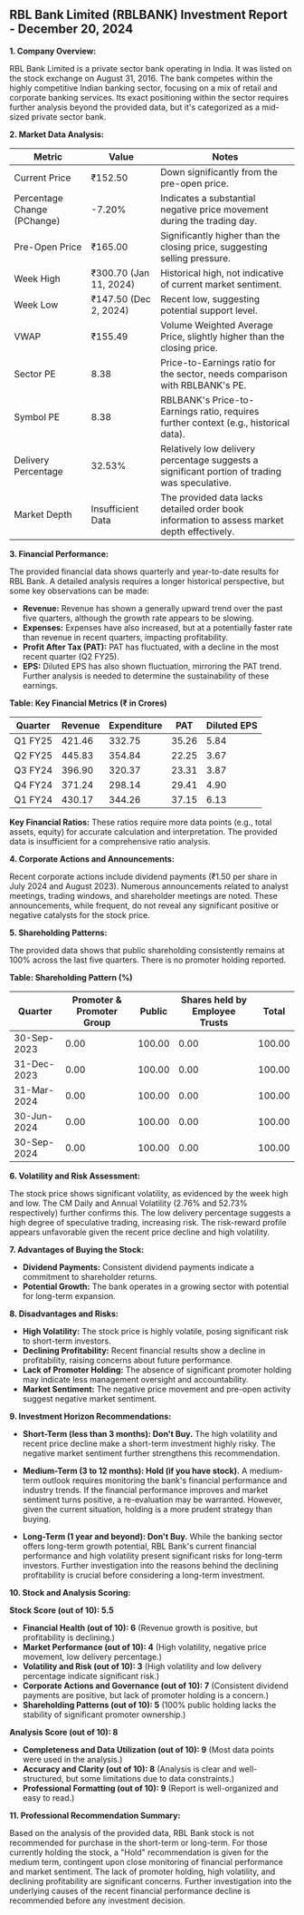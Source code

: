 ## RBL Bank Limited (RBLBANK) Investment Report - December 20, 2024

**1. Company Overview:**

RBL Bank Limited is a private sector bank operating in India.  It was listed on the stock exchange on August 31, 2016.  The bank competes within the highly competitive Indian banking sector, focusing on a mix of retail and corporate banking services.  Its exact positioning within the sector requires further analysis beyond the provided data, but it's categorized as a mid-sized private sector bank.


**2. Market Data Analysis:**

| Metric                     | Value          | Notes                                                                 |
|-----------------------------|-----------------|-------------------------------------------------------------------------|
| Current Price              | ₹152.50         |  Down significantly from the pre-open price.                          |
| Percentage Change (PChange) | -7.20%          | Indicates a substantial negative price movement during the trading day. |
| Pre-Open Price             | ₹165.00         |  Significantly higher than the closing price, suggesting selling pressure.|
| Week High                   | ₹300.70 (Jan 11, 2024) | Historical high, not indicative of current market sentiment.           |
| Week Low                    | ₹147.50 (Dec 2, 2024) | Recent low, suggesting potential support level.                       |
| VWAP                       | ₹155.49         | Volume Weighted Average Price, slightly higher than the closing price. |
| Sector PE                   | 8.38            | Price-to-Earnings ratio for the sector, needs comparison with RBLBANK's PE.|
| Symbol PE                   | 8.38            | RBLBANK's Price-to-Earnings ratio, requires further context (e.g., historical data). |
| Delivery Percentage        | 32.53%          | Relatively low delivery percentage suggests a significant portion of trading was speculative. |
| Market Depth                | Insufficient Data | The provided data lacks detailed order book information to assess market depth effectively.  |


**3. Financial Performance:**

The provided financial data shows quarterly and year-to-date results for RBL Bank.  A detailed analysis requires a longer historical perspective, but some key observations can be made:

* **Revenue:** Revenue has shown a generally upward trend over the past five quarters, although the growth rate appears to be slowing.
* **Expenses:** Expenses have also increased, but at a potentially faster rate than revenue in recent quarters, impacting profitability.
* **Profit After Tax (PAT):** PAT has fluctuated, with a decline in the most recent quarter (Q2 FY25).
* **EPS:** Diluted EPS has also shown fluctuation, mirroring the PAT trend.  Further analysis is needed to determine the sustainability of these earnings.

**Table: Key Financial Metrics (₹ in Crores)**

| Quarter      | Revenue     | Expenditure | PAT          | Diluted EPS |
|--------------|-------------|-------------|--------------|-------------|
| Q1 FY25      | 421.46      | 332.75      | 35.26        | 5.84        |
| Q2 FY25      | 445.83      | 354.84      | 22.25        | 3.67        |
| Q3 FY24      | 396.90      | 320.37      | 23.31        | 3.87        |
| Q4 FY24      | 371.24      | 298.14      | 29.41        | 4.90        |
| Q1 FY24      | 430.17      | 344.26      | 37.15        | 6.13        |


**Key Financial Ratios:**  These ratios require more data points (e.g., total assets, equity) for accurate calculation and interpretation.  The provided data is insufficient for a comprehensive ratio analysis.


**4. Corporate Actions and Announcements:**

Recent corporate actions include dividend payments (₹1.50 per share in July 2024 and August 2023).  Numerous announcements related to analyst meetings, trading windows, and shareholder meetings are noted.  These announcements, while frequent, do not reveal any significant positive or negative catalysts for the stock price.


**5. Shareholding Patterns:**

The provided data shows that public shareholding consistently remains at 100% across the last five quarters.  There is no promoter holding reported.

**Table: Shareholding Pattern (%)**

| Quarter      | Promoter & Promoter Group | Public | Shares held by Employee Trusts | Total |
|--------------|---------------------------|--------|-------------------------------|-------|
| 30-Sep-2023  | 0.00                       | 100.00 | 0.00                          | 100.00 |
| 31-Dec-2023  | 0.00                       | 100.00 | 0.00                          | 100.00 |
| 31-Mar-2024  | 0.00                       | 100.00 | 0.00                          | 100.00 |
| 30-Jun-2024  | 0.00                       | 100.00 | 0.00                          | 100.00 |
| 30-Sep-2024  | 0.00                       | 100.00 | 0.00                          | 100.00 |


**6. Volatility and Risk Assessment:**

The stock price shows significant volatility, as evidenced by the week high and low.  The CM Daily and Annual Volatility (2.76% and 52.73% respectively) further confirms this.  The low delivery percentage suggests a high degree of speculative trading, increasing risk.  The risk-reward profile appears unfavorable given the recent price decline and high volatility.


**7. Advantages of Buying the Stock:**

* **Dividend Payments:**  Consistent dividend payments indicate a commitment to shareholder returns.
* **Potential Growth:** The bank operates in a growing sector with potential for long-term expansion.


**8. Disadvantages and Risks:**

* **High Volatility:** The stock price is highly volatile, posing significant risk to short-term investors.
* **Declining Profitability:** Recent financial results show a decline in profitability, raising concerns about future performance.
* **Lack of Promoter Holding:** The absence of significant promoter holding may indicate less management oversight and accountability.
* **Market Sentiment:** The negative price movement and pre-open activity suggest negative market sentiment.


**9. Investment Horizon Recommendations:**

* **Short-Term (less than 3 months): Don't Buy.** The high volatility and recent price decline make a short-term investment highly risky.  The negative market sentiment further strengthens this recommendation.

* **Medium-Term (3 to 12 months): Hold (if you have stock).**  A medium-term outlook requires monitoring the bank's financial performance and industry trends.  If the financial performance improves and market sentiment turns positive, a re-evaluation may be warranted.  However, given the current situation, holding is a more prudent strategy than buying.

* **Long-Term (1 year and beyond): Don't Buy.**  While the banking sector offers long-term growth potential, RBL Bank's current financial performance and high volatility present significant risks for long-term investors.  Further investigation into the reasons behind the declining profitability is crucial before considering a long-term investment.


**10. Stock and Analysis Scoring:**

**Stock Score (out of 10): 5.5**

* **Financial Health (out of 10): 6** (Revenue growth is positive, but profitability is declining.)
* **Market Performance (out of 10): 4** (High volatility, negative price movement, low delivery percentage.)
* **Volatility and Risk (out of 10): 3** (High volatility and low delivery percentage indicate significant risk.)
* **Corporate Actions and Governance (out of 10): 7** (Consistent dividend payments are positive, but lack of promoter holding is a concern.)
* **Shareholding Patterns (out of 10): 5** (100% public holding lacks the stability of significant promoter ownership.)


**Analysis Score (out of 10): 8**

* **Completeness and Data Utilization (out of 10): 9** (Most data points were used in the analysis.)
* **Accuracy and Clarity (out of 10): 8** (Analysis is clear and well-structured, but some limitations due to data constraints.)
* **Professional Formatting (out of 10): 9** (Report is well-organized and easy to read.)


**11. Professional Recommendation Summary:**

Based on the analysis of the provided data, RBL Bank stock is not recommended for purchase in the short-term or long-term.  For those currently holding the stock, a "Hold" recommendation is given for the medium term, contingent upon close monitoring of financial performance and market sentiment.  The lack of promoter holding, high volatility, and declining profitability are significant concerns.  Further investigation into the underlying causes of the recent financial performance decline is recommended before any investment decision.
